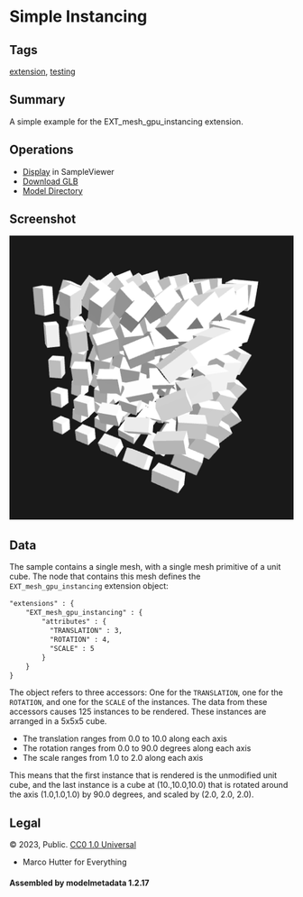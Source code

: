 # Simple Instancing

## Tags

[extension](../../Models-extension.md), [testing](../../Models-testing.md)

## Summary

A simple example for the EXT_mesh_gpu_instancing extension.

## Operations

* [Display](https://github.khronos.org/glTF-Sample-Viewer-Release/?model=https://raw.GithubUserContent.com/KhronosGroup/glTF-Sample-Assets/main/./Models/SimpleInstancing/glTF-Binary/SimpleInstancing.glb) in SampleViewer
* [Download GLB](https://raw.GithubUserContent.com/KhronosGroup/glTF-Sample-Assets/main/./Models/SimpleInstancing/glTF-Binary/SimpleInstancing.glb)
* [Model Directory](./)

## Screenshot

![screenshot](screenshot/screenshot_large.png)

## Data

The sample contains a single mesh, with a single mesh primitive of a unit cube. The node that contains this mesh defines the `EXT_mesh_gpu_instancing` extension object:
```
"extensions" : {
    "EXT_mesh_gpu_instancing" : {
        "attributes" : {
          "TRANSLATION" : 3,
          "ROTATION" : 4,
          "SCALE" : 5
        }
    }
}
```
The object refers to three accessors: One for the `TRANSLATION`, one for the `ROTATION`, and one for the `SCALE` of the instances. The data from these accessors causes 125 instances to be rendered. These instances are arranged in a 5x5x5 cube.

- The translation ranges from 0.0 to 10.0 along each axis
- The rotation ranges from 0.0 to 90.0 degrees along each axis
- The scale ranges from 1.0 to 2.0 along each axis

This means that the first instance that is rendered is the unmodified unit cube, and the last instance is a cube at (10.,10.0,10.0) that is rotated around the axis (1.0,1.0,1.0) by 90.0 degrees, and scaled by (2.0, 2.0, 2.0).



## Legal

&copy; 2023, Public. [CC0 1.0 Universal](https://creativecommons.org/publicdomain/zero/1.0/legalcode)

 - Marco Hutter for Everything

#### Assembled by modelmetadata 1.2.17